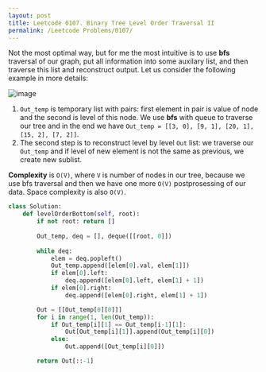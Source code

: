 ```yaml
---
layout: post
title: Leetcode 0107. Binary Tree Level Order Traversal II
permalink: /Leetcode Problems/0107/
---
```


Not the most optimal way, but for me the most intuitive is to use **bfs** traversal of our graph, put all information into some auxilary list, and then traverse this list and reconstruct output.  Let us consider the following example in more details:

![image](https://assets.leetcode.com/users/images/df695acf-e9c8-4554-9790-6dcff54a71ba_1593674131.7202525.png)

1. `Out_temp` is temporary list with pairs: first element in pair is value of node and the second is level of this node. We use **bfs** with queue to traverse our tree and in the end we have
`Out_temp = [[3, 0], [9, 1], [20, 1], [15, 2], [7, 2]]`.
2. The second step is to reconstruct level by level `Out` list: we traverse our `Out_temp` and if level of new element is not the same as previous, we create new sublist.

**Complexity** is `O(V)`, where `V` is number of nodes in our tree, because we use bfs traversal and then we have one more `O(V)` postprosessing of our data. Space complexity is also `O(V)`.


```python
class Solution:
    def levelOrderBottom(self, root):
        if not root: return []
    
        Out_temp, deq = [], deque([[root, 0]])
    
        while deq:
            elem = deq.popleft()
            Out_temp.append([elem[0].val, elem[1]])
            if elem[0].left:
                deq.append([elem[0].left, elem[1] + 1])
            if elem[0].right:
                deq.append([elem[0].right, elem[1] + 1])

        Out = [[Out_temp[0][0]]]
        for i in range(1, len(Out_temp)):
            if Out_temp[i][1] == Out_temp[i-1][1]:
                Out[Out_temp[i][1]].append(Out_temp[i][0])
            else:
                Out.append([Out_temp[i][0]])

        return Out[::-1]
```